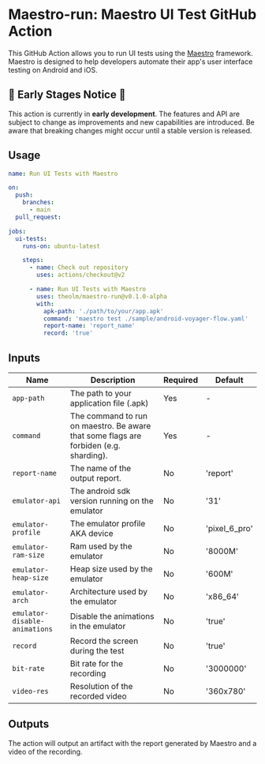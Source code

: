 # Maestro-run: Maestro UI Test GitHub Action

This GitHub Action allows you to run UI tests using the [Maestro](https://cloud.mobile.dev/) framework. Maestro is designed to help developers automate their app's user interface testing on Android and iOS.

## 🚧 Early Stages Notice 🚧

This action is currently in **early development**. The features and API are subject to change as improvements and new capabilities are introduced. Be aware that breaking changes might occur until a stable version is released.

## Usage

```yaml
name: Run UI Tests with Maestro

on:
  push:
    branches:
      - main
  pull_request:

jobs:
  ui-tests:
    runs-on: ubuntu-latest

    steps:
      - name: Check out repository
        uses: actions/checkout@v2

      - name: Run UI Tests with Maestro
        uses: theolm/maestro-run@v0.1.0-alpha
        with:
          apk-path: './path/to/your/app.apk'
          command: 'maestro test ./sample/android-voyager-flow.yaml'
          report-name: 'report_name'
          record: 'true'
```

## Inputs

| Name                          | Description                                                                           | Required | Default       |
|-------------------------------|---------------------------------------------------------------------------------------|----------|---------------|
| `app-path`                    | The path to your application file (.apk)                                              | Yes      | -             |
| `command`                     | The command to run on maestro. Be aware that some flags are forbiden (e.g. sharding). | Yes      | -             |
| `report-name`                 | The name of the output report.                                                        | No       | 'report'      |
| `emulator-api`                | The android sdk version running on the emulator                                       | No       | '31'          |
| `emulator-profile`            | The emulator profile AKA device                                                       | No       | 'pixel_6_pro' |
| `emulator-ram-size`           | Ram used by the emulator                                                              | No       | '8000M'       |
| `emulator-heap-size`          | Heap size used by the emulator                                                        | No       | '600M'        |
| `emulator-arch`               | Architecture used by the emulator                                                     | No       | 'x86_64'      |
| `emulator-disable-animations` | Disable the animations in the emulator                                                | No       | 'true'        |
| `record`                      | Record the screen during the test                                                     | No       | 'true'        |
| `bit-rate`                    | Bit rate for the recording                                                            | No       | '3000000'     |
| `video-res`                   | Resolution of the recorded video                                                      | No       | '360x780'     |

## Outputs

The action will output an artifact with the report generated by Maestro and a video of the recording.
